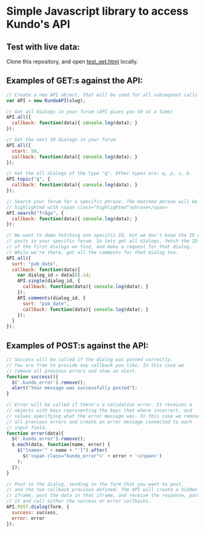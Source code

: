 Simple Javascript library to access Kundo's API
===============================================

Test with live data:
--------------------

Clone this repository, and open [test_get.html](https://github.com/kundo/kundo-javascript/blob/master/test_get.html) locally.

Examples of GET:s against the API:
----------------------------------

``` js
// Create a new API object, that will be used for all subsequent calls
var API = new KundoAPI(slug);

// Get all dialogs in your forum (API gives you 50 at a time)
API.all({
  callback: function(data){ console.log(data); }
});

// Get the next 50 dialogs in your forum
API.all({
  start: 50,
  callback: function(data){ console.log(data); }
});

// Get the all dialogs of the type "q". Other types are: q, p, s, b.
API.topic("q", {
  callback: function(data){ console.log(data); }
});

// Search your forum for a specific phrase. The matched phrase will be
// highlighted with <span class="highlighted">phrase</span>
API.search("fråga", {
  callback: function(data){ console.log(data); }
});

// We want to demo fetching one specific ID, but we don't know the ID of any
// posts in your specific forum. So lets get all dialogs, fetch the ID
// of the first dialogs we find, and make a request for that dialog.
// While we're there, get all the comments for that dialog too.
API.all({
  sort: "pub_date",
  callback: function(data){
    var dialog_id = data[0].id;
    API.single(dialog_id, {
      callback: function(data){ console.log(data); }
    });
    API.comments(dialog_id, {
      sort: "pub_date",
      callback: function(data){ console.log(data); }
    });
  }
});
```

Examples of POST:s against the API:
-----------------------------------

``` js
// Success will be called if the dialog was posted correctly.
// You are free to provide any callback you like. In this case we
// remove all previous errors and show an alert.
function success(){
  $('.kundo_error').remove();
  alert("Your message was successfully posted");
}

// Error will be called if there's a validation error. It receives a
// objects with keys representing the keys that where incorrect, and
// values specifying what the error message was. In this case we remove
// all previous errors and create an error message connected to each
// input field.
function error(data){
  $('.kundo_error').remove();
  $.each(data, function(name, error) {
    $("[name='" + name + "']").after(
      $('<span class="kundo_error">' + error + '</span>')
    );
  });
}

// Post to the dialog, sending in the form that you want to post,
// and the two callback previous defined. The API will create a hidden
// iframe, post the data in that iframe, and receive the response, parse
// it and call either the success or error callbacks.
API.POST.dialog(form, {
  success: success,
  error: error
});
```

